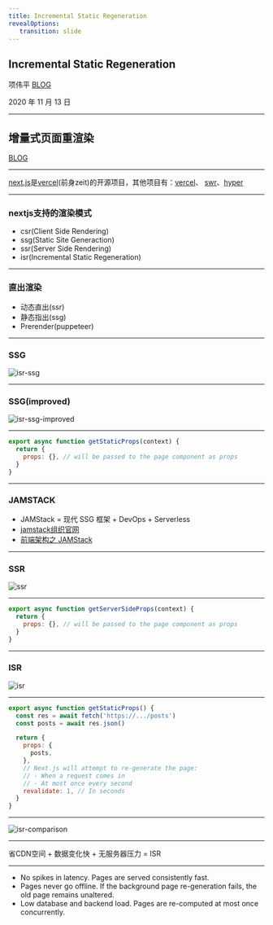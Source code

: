 ```yaml
---
title: Incremental Static Regeneration
revealOptions: 
   transition: slide
---
```


## Incremental Static Regeneration

项伟平 [BLOG](https://brandonxiang.vercel.app/)

2020 年 11 月 13 日

---

## 增量式页面重渲染

[BLOG](https://nextjs.org/blog/next-9-5#stable-incremental-static-regeneration)

---

[next.js](https://nextjs.org/)是[vercel](http://vercel.com/)(前身zeit)的开源项目，其他项目有：[vercel](https://github.com/vercel/vercel)、 [swr](https://github.com/vercel/swr)、[hyper](https://github.com/vercel/hyper)

---

### nextjs支持的渲染模式
- csr(Client Side Rendering)
- ssg(Static Site Generaction)
- ssr(Server Side Rendering)
- isr(Incremental Static Regeneration)

---

### 直出渲染
- 动态直出(ssr)
- 静态指出(ssg)
- Prerender(puppeteer)

---

### SSG

![isr-ssg](https://keynote.vercel.app/assets/isr-ssg.png)

---

### SSG(improved)

![isr-ssg-improved](https://keynote.vercel.app/assets/isr-ssg-improved.png)

---

```javascript
export async function getStaticProps(context) {
  return {
    props: {}, // will be passed to the page component as props
  }
}
```

---

### JAMSTACK

- JAMStack = 现代 SSG 框架 + DevOps + Serverless
- [jamstack组织官网](https://jamstack.org/)
- [前端架构之 JAMStack](https://zhuanlan.zhihu.com/p/137809668)

---

### SSR

![ssr](https://keynote.vercel.app/assets/isr-ssr.png)

---

```javascript
export async function getServerSideProps(context) {
  return {
    props: {}, // will be passed to the page component as props
  }
}
```

---

### ISR

![isr](https://keynote.vercel.app/assets/isr-isr.png)

---

```javascript
export async function getStaticProps() {
  const res = await fetch('https://.../posts')
  const posts = await res.json()

  return {
    props: {
      posts,
    },
    // Next.js will attempt to re-generate the page:
    // - When a request comes in
    // - At most once every second
    revalidate: 1, // In seconds
  }
}
```

---

![isr-comparison](https://keynote.vercel.app/assets/isr-comparison.png)

---

省CDN空间 + 数据变化快 + 无服务器压力 = ISR

---

- No spikes in latency. Pages are served consistently fast.
- Pages never go offline. If the background page re-generation fails, the old page remains unaltered.
- Low database and backend load. Pages are re-computed at most once concurrently.